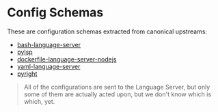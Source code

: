 # Config Schemas

These are configuration schemas extracted from canonical upstreams:

- [bash-language-server](https://github.com/bash-lsp/bash-language-server/blob/master/vscode-client/package.json)
- [pylsp](https://github.com/python-lsp/python-lsp-server/blob/develop/pylsp/config/schema.json)
- [dockerfile-language-server-nodejs](https://github.com/microsoft/vscode-docker/blob/master/package.json)
- [yaml-language-server](https://github.com/redhat-developer/vscode-yaml/blob/master/package.json)
- [pyright](https://github.com/microsoft/pyright/blob/main/packages/vscode-pyright/package.json)

> All of the configurations are sent to the Language Server, but only some of them
> are actually acted upon, but we don't know which is which, yet.
